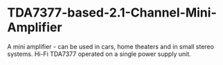 # TDA7377-based-2.1-Channel-Mini-Amplifier
A mini amplifier - can be used in cars, home theaters and in small stereo systems. Hi-Fi TDA7377 operated on a single power supply unit.
